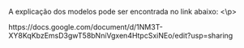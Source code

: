 <p>
 A explicação dos modelos pode ser encontrada no link abaixo:
<\p>
<p>
https://docs.google.com/document/d/1NM3T-XY8KqKbzEmsD3gwT58bNniVgxen4HtpcSxiNEo/edit?usp=sharing
</p>

